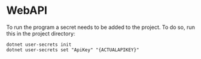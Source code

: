 # WebAPI
To run the program a secret needs to be added to the project. To do so, run this in the project directory:
```
dotnet user-secrets init
dotnet user-secrets set "ApiKey" "{ACTUALAPIKEY}"
```
